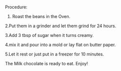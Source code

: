 Procedure:
1. Roast the beans in the Oven.

2.Put them in a grinder and let them grind for 24 hours.

3.Add 3 tbsp of sugar when it turns creamy. 

4.mix it and pour into a mold or lay flat on butter paper.

5.Let it rest or just put in a freezer for 10 minutes.

The Milk chocolate is ready to eat.
Enjoy!
